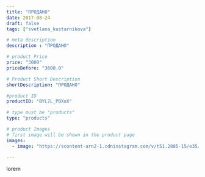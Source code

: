 ```yaml
---
title: "ПРОДАНО"
date: 2017-08-24
draft: false
tags: ["svetlana_kustarnikova"]

# meta description
description : "ПРОДАНО"

# product Price
price: "3000"
priceBefore: "3600.0"

# Product Short Description
shortDescription: "ПРОДАНО"

#product ID
productID: "BYL7L_PBXoX"

# type must be "products"
type: "products"

# product Images
# first image will be shown in the product page
images:
  - image: "https://scontent-arn2-1.cdninstagram.com/v/t51.2885-15/e35/21042449_342908772827379_8661865987013869568_n.jpg?se=7&tp=1&_nc_ht=scontent-arn2-1.cdninstagram.com&_nc_cat=103&_nc_ohc=siMP6946r9gAX_Qj14p&ccb=7-4&oh=7c69ed633efb7c86a093eb36d76cae7e&oe=60844EB5&ig_cache_key=MTU4ODYyMzYwMjEzNDM4MzEyNw%3D%3D.2-ccb7-4"

---
```

lorem
